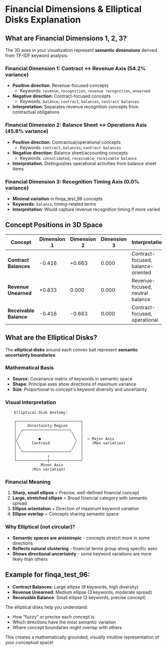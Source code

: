 # Financial Dimensions & Elliptical Disks Explanation

## What are Financial Dimensions 1, 2, 3?

The 3D axes in your visualization represent **semantic dimensions** derived from TF-IDF keyword analysis:

### **Financial Dimension 1: Contract ↔ Revenue Axis (54.2% variance)**
- **Positive direction**: Revenue-focused concepts
  - Keywords: `revenue`, `recognition`, `revenue recognition`, `unearned`
- **Negative direction**: Contract-focused concepts  
  - Keywords: `balance`, `contract`, `balances`, `contract balances`
- **Interpretation**: Separates revenue recognition concepts from contractual obligations

### **Financial Dimension 2: Balance Sheet ↔ Operations Axis (45.8% variance)**
- **Positive direction**: Contractual/operational concepts
  - Keywords: `contract`, `balances`, `contract balances`
- **Negative direction**: Balance sheet/accounting concepts
  - Keywords: `consolidated`, `receivable`, `receivable balance`
- **Interpretation**: Distinguishes operational activities from balance sheet items

### **Financial Dimension 3: Recognition Timing Axis (0.0% variance)**
- **Minimal variation** in finqa_test_96 concepts
- **Keywords**: `balance`, timing-related terms
- **Interpretation**: Would capture revenue recognition timing if more varied

## Concept Positions in 3D Space

| Concept | Dimension 1 | Dimension 2 | Dimension 3 | Interpretation |
|---------|-------------|-------------|-------------|----------------|
| **Contract Balances** | -0.416 | +0.663 | 0.000 | Contract-focused, balance-oriented |
| **Revenue Unearned** | +0.833 | 0.000 | 0.000 | Revenue-focused, neutral balance |
| **Receivable Balance** | -0.416 | -0.663 | 0.000 | Contract-focused, operational |

## What are the Elliptical Disks?

The **elliptical disks** around each convex ball represent **semantic uncertainty boundaries**:

### **Mathematical Basis**
- **Source**: Covariance matrix of keywords in semantic space
- **Shape**: Principal axes show directions of maximum variance
- **Size**: Proportional to concept's keyword diversity and uncertainty

### **Visual Interpretation**
```
    Elliptical Disk Anatomy:
    
    ┌─────────────────────────────┐
    │     Uncertainty Region      │
    │  ╭─────────────────────╮    │
    │ ╱                       ╲   │
    │╱         ●               ╲  │  ← Major Axis
    │╲      Centroid           ╱  │    (Max variation)
    │ ╲                       ╱   │
    │  ╰─────────────────────╯    │
    │              ↑              │
    └──────────────┼──────────────┘
                Minor Axis
            (Min variation)
```

### **Financial Meaning**
1. **Sharp, small ellipse** = Precise, well-defined financial concept
2. **Large, stretched ellipse** = Broad financial category with semantic spread  
3. **Ellipse orientation** = Direction of maximum keyword variation
4. **Ellipse overlap** = Concepts sharing semantic space

### **Why Elliptical (not circular)?**
- **Semantic spaces are anisotropic** - concepts stretch more in some directions
- **Reflects natural clustering** - financial terms group along specific axes
- **Shows directional uncertainty** - some keyword variations are more likely than others

## Example for finqa_test_96:

- **Contract Balances**: Large ellipse (8 keywords, high diversity)
- **Revenue Unearned**: Medium ellipse (3 keywords, moderate spread)  
- **Receivable Balance**: Small ellipse (2 keywords, precise concept)

The elliptical disks help you understand:
- How "fuzzy" or precise each concept is
- Which directions have the most semantic variation
- Where concept boundaries might overlap with others

This creates a mathematically grounded, visually intuitive representation of your conceptual space!